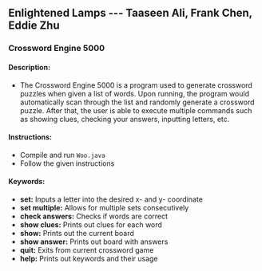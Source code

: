 Enlightened Lamps --- Taaseen Ali, Frank Chen, Eddie Zhu
------

### Crossword Engine 5000

#### Description:

- The Crossword Engine 5000 is a program used to generate crossword
puzzles when given a list of words. Upon running, the program would
automatically scan through the list and randomly generate a crossword
puzzle. After that, the user is able to execute multiple commands 
such as showing clues, checking your answers, inputting letters, etc.
 
#### Instructions:

- Compile and run `Woo.java`
- Follow the given instructions

#### Keywords:

- **set:** Inputs a letter into the desired x- and y- coordinate
- **set multiple:** Allows for multiple sets consecutively
- **check answers:** Checks if words are correct
- **show clues:** Prints out clues for each word
- **show:** Prints out the current board
- **show answer:** Prints out board with answers
- **quit:** Exits from current crossword game
- **help:** Prints out keywords and their usage
